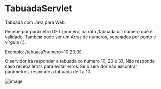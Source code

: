# TabuadaServlet

Tabuada com Java para Web.

Recebe por parâmetro GET (numero) na rota /tabuada um número que é validado. Também pode ser um Array de números, separados por ponto e vírgula (;).

Exemplo: /tabuada?numero=10;20;30

O servidor irá responder a tabuada do número 10, 20 e 30. Não responde caso receba letras para evitar erros. 
Se o servidor não encontrar parâmetros, responde a tabuada de 1 a 10.

![image](https://user-images.githubusercontent.com/89169668/196841543-c0ae61c5-aab1-4b18-b593-87fb0f356348.png)
